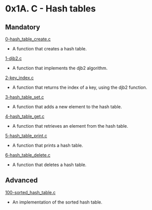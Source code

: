# 0x1A. C - Hash tables

## Mandatory

[0-hash_table_create.c](./0-hash_table_create.c)

- A function that creates a hash table.

[1-djb2.c](./1-djb2.c)

- A function that implements the djb2 algorithm.

[2-key_index.c](./2-key_index.c)

- A function that returns the index of a key, using the djb2 function.

[3-hash_table_set.c](./3-hash_table_set.c)

- A function that adds a new element to the hash table.

[4-hash_table_get.c](./4-hash_table_get.c)

- A function that retrieves an element from the hash table.

[5-hash_table_print.c](./5-hash_table_print.c)

- A function that prints a hash table.

[6-hash_table_delete.c](./6-hash_table_delete.c)

- A function that deletes a hash table.

## Advanced

[100-sorted_hash_table.c](./100-sorted_hash_table.c)

- An implementation of the sorted hash table.
